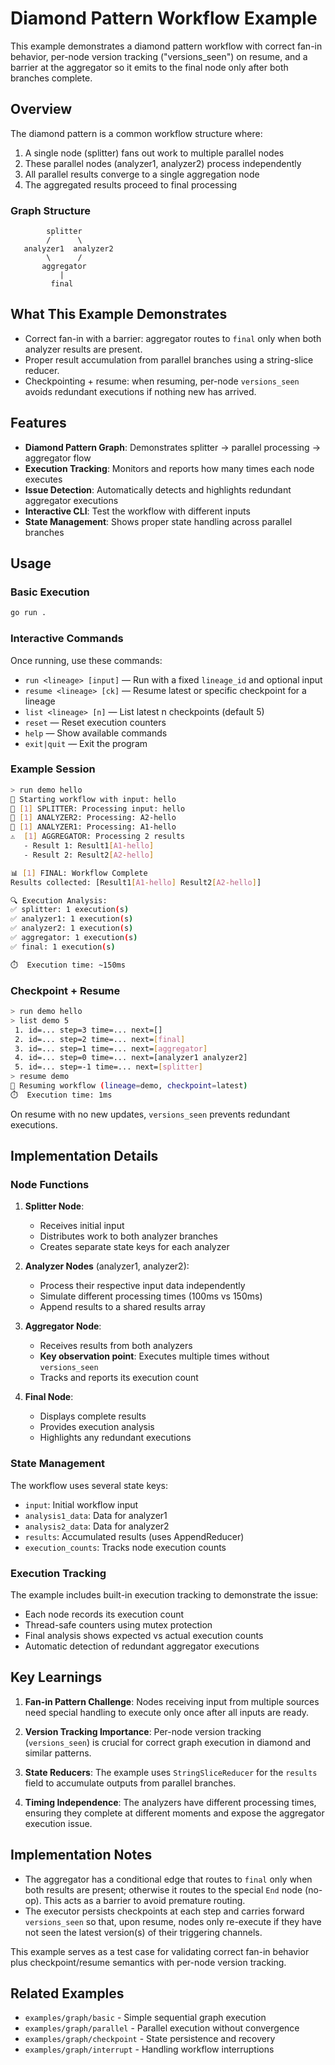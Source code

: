 # Diamond Pattern Workflow Example

This example demonstrates a diamond pattern workflow with correct fan-in behavior, per-node version tracking ("versions_seen") on resume, and a barrier at the aggregator so it emits to the final node only after both branches complete.

## Overview

The diamond pattern is a common workflow structure where:
1. A single node (splitter) fans out work to multiple parallel nodes
2. These parallel nodes (analyzer1, analyzer2) process independently
3. All parallel results converge to a single aggregation node
4. The aggregated results proceed to final processing

### Graph Structure

```
        splitter
        /      \
   analyzer1  analyzer2
        \      /
       aggregator
           |
         final
```

## What This Example Demonstrates

- Correct fan-in with a barrier: aggregator routes to `final` only when both analyzer results are present.
- Proper result accumulation from parallel branches using a string-slice reducer.
- Checkpointing + resume: when resuming, per-node `versions_seen` avoids redundant executions if nothing new has arrived.

## Features

- **Diamond Pattern Graph**: Demonstrates splitter → parallel processing → aggregator flow
- **Execution Tracking**: Monitors and reports how many times each node executes
- **Issue Detection**: Automatically detects and highlights redundant aggregator executions
- **Interactive CLI**: Test the workflow with different inputs
- **State Management**: Shows proper state handling across parallel branches

## Usage

### Basic Execution

```bash
go run .
```

### Interactive Commands

Once running, use these commands:

- `run <lineage> [input]` — Run with a fixed `lineage_id` and optional input
- `resume <lineage> [ck]` — Resume latest or specific checkpoint for a lineage
- `list <lineage> [n]`    — List latest n checkpoints (default 5)
- `reset`                 — Reset execution counters
- `help`                  — Show available commands
- `exit|quit`             — Exit the program

### Example Session

```bash
> run demo hello
🚀 Starting workflow with input: hello
🔄 [1] SPLITTER: Processing input: hello
🔬 [1] ANALYZER2: Processing: A2-hello
🔬 [1] ANALYZER1: Processing: A1-hello
⚠️  [1] AGGREGATOR: Processing 2 results
   - Result 1: Result1[A1-hello]
   - Result 2: Result2[A2-hello]

📊 [1] FINAL: Workflow Complete
Results collected: [Result1[A1-hello] Result2[A2-hello]]

🔍 Execution Analysis:
✅ splitter: 1 execution(s)
✅ analyzer1: 1 execution(s)
✅ analyzer2: 1 execution(s)
✅ aggregator: 1 execution(s)
✅ final: 1 execution(s)

⏱️  Execution time: ~150ms
```

### Checkpoint + Resume

```bash
> run demo hello
> list demo 5
 1. id=... step=3 time=... next=[]
 2. id=... step=2 time=... next=[final]
 3. id=... step=1 time=... next=[aggregator]
 4. id=... step=0 time=... next=[analyzer1 analyzer2]
 5. id=... step=-1 time=... next=[splitter]
> resume demo
🔁 Resuming workflow (lineage=demo, checkpoint=latest)
⏱️  Execution time: 1ms
```

On resume with no new updates, `versions_seen` prevents redundant executions.

## Implementation Details

### Node Functions

1. **Splitter Node**: 
   - Receives initial input
   - Distributes work to both analyzer branches
   - Creates separate state keys for each analyzer

2. **Analyzer Nodes** (analyzer1, analyzer2):
   - Process their respective input data independently
   - Simulate different processing times (100ms vs 150ms)
   - Append results to a shared results array

3. **Aggregator Node**:
   - Receives results from both analyzers
   - **Key observation point**: Executes multiple times without `versions_seen`
   - Tracks and reports its execution count

4. **Final Node**:
   - Displays complete results
   - Provides execution analysis
   - Highlights any redundant executions

### State Management

The workflow uses several state keys:
- `input`: Initial workflow input
- `analysis1_data`: Data for analyzer1
- `analysis2_data`: Data for analyzer2
- `results`: Accumulated results (uses AppendReducer)
- `execution_counts`: Tracks node execution counts

### Execution Tracking

The example includes built-in execution tracking to demonstrate the issue:
- Each node records its execution count
- Thread-safe counters using mutex protection
- Final analysis shows expected vs actual execution counts
- Automatic detection of redundant aggregator executions

## Key Learnings

1. **Fan-in Pattern Challenge**: Nodes receiving input from multiple sources need special handling to execute only once after all inputs are ready.

2. **Version Tracking Importance**: Per-node version tracking (`versions_seen`) is crucial for correct graph execution in diamond and similar patterns.

3. **State Reducers**: The example uses `StringSliceReducer` for the `results` field to accumulate outputs from parallel branches.

4. **Timing Independence**: The analyzers have different processing times, ensuring they complete at different moments and expose the aggregator execution issue.

## Implementation Notes

- The aggregator has a conditional edge that routes to `final` only when both results are present; otherwise it routes to the special `End` node (no-op). This acts as a barrier to avoid premature routing.
- The executor persists checkpoints at each step and carries forward `versions_seen` so that, upon resume, nodes only re-execute if they have not seen the latest version(s) of their triggering channels.

This example serves as a test case for validating correct fan-in behavior plus checkpoint/resume semantics with per-node version tracking.

## Related Examples

- `examples/graph/basic` - Simple sequential graph execution
- `examples/graph/parallel` - Parallel execution without convergence
- `examples/graph/checkpoint` - State persistence and recovery
- `examples/graph/interrupt` - Handling workflow interruptions
